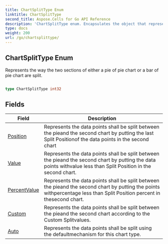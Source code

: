 ```yaml
---
title: ChartSplitType Enum 
linktitle: ChartSplitType
second_title: Aspose.Cells for Go API Reference
description: 'ChartSplitType enum. Encapsulates the object that represents chartsplittype in Go.'
type: docs
weight: 200
url: /go/chartsplittype/
---
```


## ChartSplitType Enum

Represents the way the two sections of either a pie of pie chart or a bar of pie chart are split.

```go

type ChartSplitType int32


```

## Fields

| Field | Description |
| --- | --- |
|[Position](./position/) | Represents the data points shall be split between the pieand the second chart by putting the last Split Positionof the data points in the second chart | 
|[Value](./value/) | Represents the data points shall be split between the pieand the second chart by putting the data points withvalue less than Split Position in the second chart. | 
|[PercentValue](./percentvalue/) | Represents the data points shall be split between the pieand the second chart by putting the points withpercentage less than Split Position percent in thesecond chart. | 
|[Custom](./custom/) | Represents the data points shall be split between the pieand the second chart according to the Custom Splitvalues. | 
|[Auto](./auto/) | Represents the data points shall be split using the defaultmechanism for this chart type. | 
